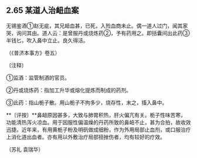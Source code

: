 ## 2.65 某道人治衄血案

无锡鉴酒①赵无疵，其兄衄血甚，已死，入殓血商未止。偶一道人过门，闻其家哭，询问其由。道人云：是曾服丹或烧炼药②，予有药用之。即括囊间出此药③半钱匕，吹入鼻中立止。良久得活。

（《普济本事方》卷五）

〔注释〕

①监酒：监管制酒的官员。

②丹或烧炼药：指加工升华或熔化提炼而制成的药剂。

③此药：指山栀子散。用山栀子不拘多少，烧存性，末之，搐入鼻中。

**〔评按〕**鼻衄原因甚多，大致与肺胃积热，肝火偏亢有关。栀子性味苦寒，功能清热泻火凉血。用于因服性偏温燥的丹药所致的鼻衄不止，甚为合拍，故收效迅捷。近年来，有用黄栀子粉及明矾做成细粉，作为外用局部止血剂，或口服治疗上消化道出血者。亦有用以外敷治疗局部扭挫伤者，均有较好的疗效。

（苏礼 袁瑞华）